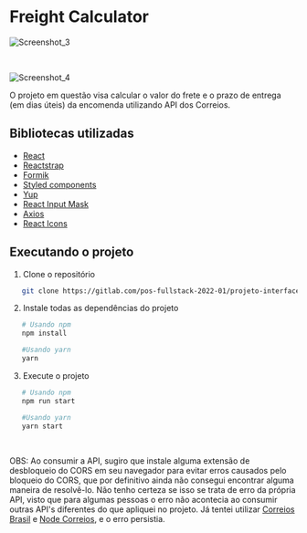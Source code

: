 # Freight Calculator

![Screenshot_3](/uploads/6e5c20e2454018db176b8efad7b9f3ba/Screenshot_3.png)

</br>

![Screenshot_4](/uploads/16502f0f56998f3270c9c17722e1e175/Screenshot_4.png)


O projeto em questão visa calcular o valor do frete e o prazo de entrega (em dias úteis) da encomenda utilizando API dos Correios.


## Bibliotecas utilizadas

* <a href="https://create-react-app.dev/">React</a>
* <a href="https://reactstrap.github.io/?path=/story/home-installation--page">Reactstrap</a>
* <a href="https://formik.org/docs/overview">Formik</a>
* <a href="https://styled-components.com/">Styled components</a>
* <a href="https://www.npmjs.com/package/yup?activeTab=readme">Yup</a>
* <a href="https://www.npmjs.com/package/react-input-mask">React Input Mask</a>
* <a href="https://www.npmjs.com/package/axios">Axios</a>
* <a href="https://react-icons.github.io/react-icons/">React Icons</a>

## Executando o projeto

1. Clone o repositório
```sh
   git clone https://gitlab.com/pos-fullstack-2022-01/projeto-interfaces-victor-mello.git
```

2. Instale todas as dependências do projeto
```sh
   # Usando npm
   npm install

   #Usando yarn
   yarn
```

3. Execute o projeto
```sh
   # Usando npm
   npm run start

   #Usando yarn
   yarn start
```

</br>

<p>OBS: Ao consumir a API, sugiro que instale alguma extensão de desbloqueio do CORS em seu navegador para evitar erros causados pelo bloqueio do CORS, que por definitivo ainda não consegui encontrar alguma maneira de resolvê-lo. Não tenho certeza se isso se trata de erro da própria API, visto que para algumas pessoas o erro não acontecia ao consumir outras API's diferentes do que apliquei no projeto. Já tentei utilizar
<a href="https://www.npmjs.com/package/correios-brasil">Correios Brasil</a> e <a href="https://www.npmjs.com/package/node-correios">Node Correios<a>, e o erro persistia.</p>

</br>






   
    
